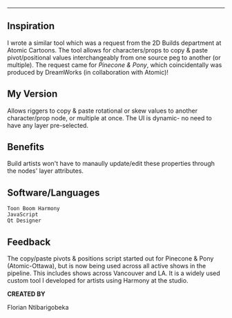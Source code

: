 ---
## Inspiration

I wrote a similar tool which was a request from the 2D Builds department at Atomic Cartoons. The tool allows for characters/props to copy & paste pivot/positional values interchangeably from one source peg to another (or multiple). The request came for <i>Pinecone & Pony</i>, which coincidentally was produced by DreamWorks (in collaboration with Atomic)!

## My Version

Allows riggers to copy & paste rotational or skew values to another character/prop node, or multiple at once. The UI is dynamic- no need to have any layer pre-selected.

## Benefits

Build artists won't have to manaully update/edit these properties through the nodes' layer attributes.

## Software/Languages

```
Toon Boom Harmony
JavaScript
Qt Designer
```

## Feedback

The copy/paste pivots & positions script started out for Pinecone & Pony (Atomic-Ottawa), but is now being used across all active shows in the pipeline.
This includes shows across Vancouver and LA. It is a widely used custom tool I developed for artists using Harmony at the studio.



<b>CREATED BY</b>

Florian Ntibarigobeka
